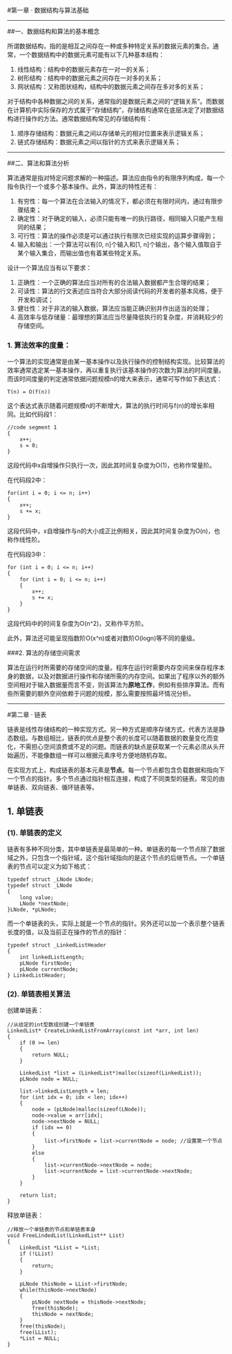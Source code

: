 #第一章 · 数据结构与算法基础

---
##一、数据结构和算法的基本概念

所谓数据结构，指的是相互之间存在一种或多种特定关系的数据元素的集合。通常，一个数据结构中的数据元素可能有以下几种基本结构：

1. 线性结构：结构中的数据元素存在一对一的关系；
2. 树形结构：结构中的数据元素之间存在一对多的关系；
3. 网状结构：又称图状结构，结构中的数据元素之间存在多对多的关系；

对于结构中各种数据之间的关系，通常指的是数据元素之间的“逻辑关系”。而数据在计算机中实际保存的方式属于“存储结构”，存储结构通常在底层决定了对数据结构进行操作的方法。通常数据结构常见的存储结构有：

1. 顺序存储结构：数据元素之间以存储单元的相对位置来表示逻辑关系；
2. 链式存储结构：数据元素之间以指针的方式来表示逻辑关系；

---
##二、算法和算法分析

算法通常是指对特定问题求解的一种描述。算法应由指令的有限序列构成，每一个指令执行一个或多个基本操作。此外，算法的特性还有：

1. 有穷性：每一个算法在合法输入的情况下，都必须在有限时间内，通过有限步骤结束；
2. 确定性：对于确定的输入，必须只能有唯一的执行路径，相同输入只能产生相同的结果；
3. 可行性：算法的操作必须是可以通过执行有限次已经实现的运算步骤得到；
4. 输入和输出：一个算法可以有[0, n]个输入和[1, n]个输出，各个输入值取自于某个输入集合，而输出值也有着某些特定关系。

设计一个算法应当有以下要求：

1. 正确性：一个正确的算法应当对所有的合法输入数据都产生合理的结果；
2. 可读性：算法的行文表述应当符合大部分阅读代码的开发者的基本风格，便于开发和调试；
3. 健壮性：对于非法的输入数据，算法应当能正确识别并作出适当的处理；
4. 高效率与低存储量：最理想的算法应当尽量降低执行的复杂度，并消耗较少的存储空间。

### 1. 算法效率的度量：

一个算法的实现通常是由某一基本操作以及执行操作的控制结构实现。比较算法的效率通常选定某一基本操作，再以重复执行该基本操作的次数为算法的时间度量。而该时间度量的判定通常依据问题规模n的增大来表示，通常可写作如下表达式：

	T(n) = O(f(n))

这个表达式表示随着问题规模n的不断增大，算法的执行时间与f(n)的增长率相同。比如代码段1：

	//code segment 1
	{ 
		x++;
		s = 0;
	}

这段代码中x自增操作只执行一次，因此其时间复杂度为O(1)，也称作常量阶。

在代码段2中：

	for(int i = 0; i <= n; i++)
	{
		x++;
		s += x; 
	}

这段代码中，x自增操作与n的大小成正比例相关，因此其时间复杂度为O(n)，也称作线性阶。

在代码段3中：

	for (int i = 0; i <= n; i++)
	{
		for (int i = 0; i <= n; i++)
		{
			x++;
			s += x; 
		}
	}

这段代码中的时间复杂度为O(n^2)，又称作平方阶。

此外，算法还可能呈现指数阶O(x^n)或者对数阶O(logn)等不同的量级。

###2. 算法的存储空间需求

算法在运行时所需要的存储空间的度量。程序在运行时需要内存空间来保存程序本身的数据，以及对数据进行操作和存储所需的内存空间。如果出了程序以外的额外空间相对于输入数据量而言不变，则该算法为**原地工作**，例如有些排序算法。而有些所需要的额外空间依赖于问题的规模，那么需要按照最坏情况分析。

---
#第二章 · 链表

链表是线性存储结构的一种实现方式。另一种方式是顺序存储方式，代表方法是静态数组。与数组相比，链表的优点是整个表的长度可以随着数据的数量变化而变化，不需担心空间浪费或不足的问题。而链表的缺点是获取某一个元素必须从头开始遍历，不能像数组一样可以根据元素序号方便地随机存取。

在实现方式上，构成链表的基本元素是**节点**。每一个节点都包含负载数据和指向下一个节点的指针。多个节点通过指针相互连接，构成了不同类型的链表。常见的由单链表、双向链表、循环链表等。

## 1. 单链表

### (1). 单链表的定义

链表有多种不同分类，其中单链表是最简单的一种。单链表的每一个节点除了数据域之外，只包含一个指针域，这个指针域指向的是这个节点的后继节点。一个单链表的节点可以定义为如下格式：

	typedef struct _LNode LNode;
	typedef struct _LNode
	{
		long value;
		LNode *nextNode;
	}LNode, *pLNode;

而一个单链表的头，实际上就是一个节点的指针。另外还可以加一个表示整个链表长度的值，以及当前正在操作的节点的指针：

	typedef struct _LinkedListHeader
	{
		int linkedListLength;
		pLNode firstNode;
		pLNode currentNode;
	} LinkedListHeader;

### (2). 单链表相关算法

创建单链表：

	//从给定的int型数组创建一个单链表
	LinkedList* CreateLinkedListFromArray(const int *arr, int len)
	{
		if (0 >= len)
		{
			return NULL;
		}
	
		LinkedList *list = (LinkedList*)malloc(sizeof(LinkedList));
		pLNode node = NULL;
	
		list->linkedListLength = len;
		for (int idx = 0; idx < len; idx++)
		{
			node = (pLNode)malloc(sizeof(LNode));
			node->value = arr[idx];
			node->nextNode = NULL;
			if (idx == 0)
			{
				list->firstNode = list->currentNode = node; //设置第一个节点
			}
			else
			{
				list->currentNode->nextNode = node;
				list->currentNode = list->currentNode->nextNode; 
			}
		}
	
		return list;
	}

释放单链表：

	//释放一个单链表的节点和单链表本身
	void FreeLindedList(LinkedList** List)
	{
		LinkedList *LList = *List;
		if (!LList)
		{
			return;
		}
	
		pLNode thisNode = LList->firstNode;
		while(thisNode->nextNode)
		{
			pLNode nextNode = thisNode->nextNode;
			free(thisNode);
			thisNode = nextNode;
		}
		free(thisNode);
		free(LList);	
		*List = NULL;
	}

